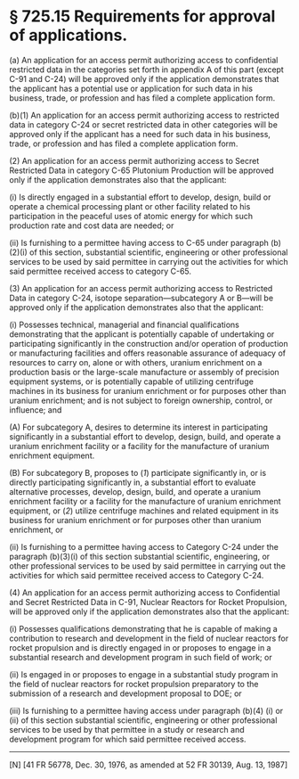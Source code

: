 # § 725.15   Requirements for approval of applications.

(a) An application for an access permit authorizing access to confidential restricted data in the categories set forth in appendix A of this part (except C-91 and C-24) will be approved only if the application demonstrates that the applicant has a potential use or application for such data in his business, trade, or profession and has filed a complete application form. 


(b)(1) An application for an access permit authorizing access to restricted data in category C-24 or secret restricted data in other categories will be approved only if the applicant has a need for such data in his business, trade, or profession and has filed a complete application form. 


(2) An application for an access permit authorizing access to Secret Restricted Data in category C-65 Plutonium Production will be approved only if the application demonstrates also that the applicant: 


(i) Is directly engaged in a substantial effort to develop, design, build or operate a chemical processing plant or other facility related to his participation in the peaceful uses of atomic energy for which such production rate and cost data are needed; or 


(ii) Is furnishing to a permittee having access to C-65 under paragraph (b)(2)(i) of this section, substantial scientific, engineering or other professional services to be used by said permittee in carrying out the activities for which said permittee received access to category C-65. 


(3) An application for an access permit authorizing access to Restricted Data in category C-24, isotope separation—subcategory A or B—will be approved only if the application demonstrates also that the applicant: 


(i) Possesses technical, managerial and financial qualifications demonstrating that the applicant is potentially capable of undertaking or participating significantly in the construction and/or operation of production or manufacturing facilities and offers reasonable assurance of adequacy of resources to carry on, alone or with others, uranium enrichment on a production basis or the large-scale manufacture or assembly of precision equipment systems, or is potentially capable of utilizing centrifuge machines in its business for uranium enrichment or for purposes other than uranium enrichment; and is not subject to foreign ownership, control, or influence; and 


(A) For subcategory A, desires to determine its interest in participating significantly in a substantial effort to develop, design, build, and operate a uranium enrichment facility or a facility for the manufacture of uranium enrichment equipment. 


(B) For subcategory B, proposes to (*1*) participate significantly in, or is directly participating significantly in, a substantial effort to evaluate alternative processes, develop, design, build, and operate a uranium enrichment facility or a facility for the manufacture of uranium enrichment equipment, or (*2*) utilize centrifuge machines and related equipment in its business for uranium enrichment or for purposes other than uranium enrichment, or 


(ii) Is furnishing to a permittee having access to Category C-24 under the paragraph (b)(3)(i) of this section substantial scientific, engineering, or other professional services to be used by said permittee in carrying out the activities for which said permittee received access to Category C-24. 


(4) An application for an access permit authorizing access to Confidential and Secret Restricted Data in C-91, Nuclear Reactors for Rocket Propulsion, will be approved only if the application demonstrates also that the applicant: 


(i) Possesses qualifications demonstrating that he is capable of making a contribution to research and development in the field of nuclear reactors for rocket propulsion and is directly engaged in or proposes to engage in a substantial research and development program in such field of work; or 


(ii) Is engaged in or proposes to engage in a substantial study program in the field of nuclear reactors for rocket propulsion preparatory to the submission of a research and development proposal to DOE; or 


(iii) Is furnishing to a permittee having access under paragraph (b)(4) (i) or (ii) of this section substantial scientific, engineering or other professional services to be used by that permittee in a study or research and development program for which said permittee received access. 



---

[N] [41 FR 56778, Dec. 30, 1976, as amended at 52 FR 30139, Aug. 13, 1987]




